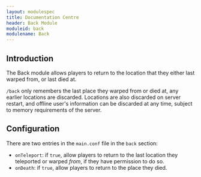 ```yaml
---
layout: modulespec
title: Documentation Centre
header: Back Module
moduleid: back
modulename: Back
---
```


## Introduction

The Back module allows players to return to the location that they either last warped from, or last died at.

`/back` only remembers the last place they warped from or died at, any earlier locations are discarded. Locations are
also discarded on server restart, and offline user's information can be discarded at any time, subject to memory requirements
of the server.

## Configuration

There are two entries in the `main.conf` file in the `back` section:

* `onTeleport`: if `true`, allow players to return to the last location they teleported or warped _from_, if they have
permission to do so.
* `onDeath`: if `true`, allow players to return to the place they died.